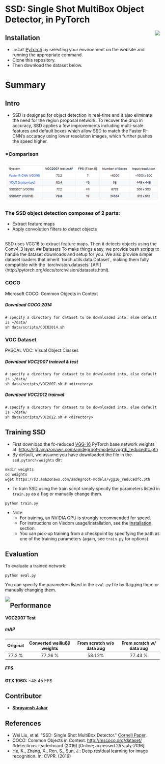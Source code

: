 # SSD: Single Shot MultiBox Object Detector, in PyTorch

<img align="right" src= "https://github.com/amdegroot/ssd.pytorch/blob/master/doc/ssd.png" height = 400/>


## Installation
- Install [PyTorch](http://pytorch.org/) by selecting your environment on the website and running the appropriate command.
- Clone this repository.
- Then download the dataset below.
# Summary
## Intro
- SSD is designed for object detection in real-time and it also eliminate the need for the region proposal network. To recover the drop in accuracy, SSD applies a few improvements including multi-scale features and default boxes which allow SSD to match the Faster R-CNN’s accuracy using lower resolution images, which further pushes the speed higher. 
###  *Comparison 
<img src= "https://github.com/Shrayansh19/SSD-Model-Zoo/blob/main/doc/1_rqGEyJKbKv3ecmjaMSiEtA.png">

### The SSD object detection composes of 2 parts:
- Extract feature maps
- Apply convolution filters to detect objects
<br>
SSD uses VGG16 to extract feature maps. Then it detects objects using the Conv4_3 layer. 
## Datasets
To make things easy, we provide bash scripts to handle the dataset downloads and setup for you.  We also provide simple dataset loaders that inherit `torch.utils.data.Dataset`, making them fully compatible with the `torchvision.datasets` [API](http://pytorch.org/docs/torchvision/datasets.html).


### COCO
Microsoft COCO: Common Objects in Context

##### Download COCO 2014
```Shell
# specify a directory for dataset to be downloaded into, else default is ~/data/
sh data/scripts/COCO2014.sh
```

### VOC Dataset
PASCAL VOC: Visual Object Classes

##### Download VOC2007 trainval & test
```Shell
# specify a directory for dataset to be downloaded into, else default is ~/data/
sh data/scripts/VOC2007.sh # <directory>
```

##### Download VOC2012 trainval
```Shell
# specify a directory for dataset to be downloaded into, else default is ~/data/
sh data/scripts/VOC2012.sh # <directory>
```

## Training SSD
- First download the fc-reduced [VGG-16](https://arxiv.org/abs/1409.1556) PyTorch base network weights at:              https://s3.amazonaws.com/amdegroot-models/vgg16_reducedfc.pth
- By default, we assume you have downloaded the file in the `ssd.pytorch/weights` dir:

```Shell
mkdir weights
cd weights
wget https://s3.amazonaws.com/amdegroot-models/vgg16_reducedfc.pth
```

- To train SSD using the train script simply specify the parameters listed in `train.py` as a flag or manually change them.

```Shell
python train.py
```

- Note:
  * For training, an NVIDIA GPU is strongly recommended for speed.
  * For instructions on Visdom usage/installation, see the <a href='#installation'>Installation</a> section.
  * You can pick-up training from a checkpoint by specifying the path as one of the training parameters (again, see `train.py` for options)

## Evaluation
To evaluate a trained network:

```Shell
python eval.py
```

You can specify the parameters listed in the `eval.py` file by flagging them or manually changing them.  


<img align="left" src= "https://github.com/amdegroot/ssd.pytorch/blob/master/doc/detection_examples.png">

## Performance

#### VOC2007 Test

##### mAP

| Original | Converted weiliu89 weights | From scratch w/o data aug | From scratch w/ data aug |
|:-:|:-:|:-:|:-:|
| 77.2 % | 77.26 % | 58.12% | 77.43 % |

##### FPS
**GTX 1060:** ~45.45 FPS

## Contributor

* [**Shrayansh Jakar**](https://github.com/Shrayansh19)

## References
- Wei Liu, et al. "SSD: Single Shot MultiBox Detector." [Cornell Paper](https://arxiv.org/abs/1512.02325).
- COCO: Common Objects in Context. http://mscoco.org/dataset/
#detections-leaderboard (2016) [Online; accessed 25-July-2016].
- He, K., Zhang, X., Ren, S., Sun, J.: Deep residual learning for image recognition. In: CVPR.
(2016)
